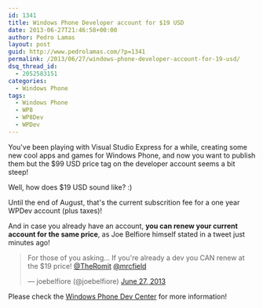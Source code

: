 ```yaml
---
id: 1341
title: Windows Phone Developer account for $19 USD
date: 2013-06-27T21:46:58+00:00
author: Pedro Lamas
layout: post
guid: http://www.pedrolamas.com/?p=1341
permalink: /2013/06/27/windows-phone-developer-account-for-19-usd/
dsq_thread_id:
  - 2052583151
categories:
  - Windows Phone
tags:
  - Windows Phone
  - WP8
  - WP8Dev
  - WPDev
---
```

You've been playing with Visual Studio Express for a while, creating some new cool apps and games for Windows Phone, and now you want to publish them but the $99 USD price tag on the developer account seems a bit steep!

Well, how does $19 USD sound like? :)

Until the end of August, that's the current subscrition fee for a one year WPDev account (plus taxes)!

And in case you already have an account, **you can renew your current account for the same price**, as Joe Belfiore himself stated in a tweet just minutes ago!

<blockquote class="twitter-tweet" data-conversation="none"><p>For those of you asking... If you&#39;re already a dev you CAN renew at the $19 price! <a href="https://twitter.com/TheRomit">@TheRomit</a> <a href="https://twitter.com/mrcfield">@mrcfield</a></p>&mdash; joebelfiore (@joebelfiore) <a href="https://twitter.com/joebelfiore/statuses/350342740321644544">June 27, 2013</a></blockquote>

<script async src="//platform.twitter.com/widgets.js" charset="utf-8"></script>

Please check the [Windows Phone Dev Center](https://dev.windowsphone.com/en-us/join) for more information!